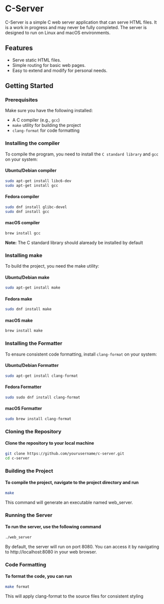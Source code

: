 # C-Server

C-Server is a simple C web server application that can serve HTML files. It is a work in progress and may never be fully completed. The server is designed to run on Linux and macOS environments.

## Features

- Serve static HTML files.
- Simple routing for basic web pages.
- Easy to extend and modify for personal needs.

## Getting Started

### Prerequisites

Make sure you have the following installed:

- A C compiler (e.g., `gcc`)
- `make` utility for building the project
- `clang-format` for code formatting

### Installing the compiler

To compile the program, you need to install the `C standard library` and `gcc` on your system:

#### Ubuntu/Debian compiler

```bash
sudo apt-get install libc6-dev
sudo apt-get install gcc
```

#### Fedora compiler

```bash
sudo dnf install glibc-devel
sudo dnf install gcc
```

#### macOS compiler

```bash
brew install gcc
```

__Note:__ The C standard library should alaready be installed by default

### Installing make

To build the project, you need the make utility:

#### Ubuntu/Debian make

```bash
sudo apt-get install make
```

#### Fedora make

```bash
sudo dnf install make
```

#### macOS make

```bash
brew install make
```

### Installing the Formatter

To ensure consistent code formatting, install `clang-format` on your system:

#### Ubuntu/Debian Formatter

```bash
sudo apt-get install clang-format
```

#### Fedora Formatter

```bash
sudo sudo dnf install clang-format
```

#### macOS Formatter

```bash
sudo brew install clang-format
```

### Cloning the Repository

#### Clone the repository to your local machine

```bash
git clone https://github.com/yourusername/c-server.git
cd c-server
```

### Building the Project

#### To compile the project, navigate to the project directory and run

```bash
make
```

This command will generate an executable named web_server.

### Running the Server

#### To run the server, use the following command

```bash
./web_server
```

By default, the server will run on port 8080. You can access it by navigating to http://localhost:8080 in your web browser.

### Code Formatting

#### To format the code, you can run

```bash
make format
```

This will apply clang-format to the source files for consistent styling